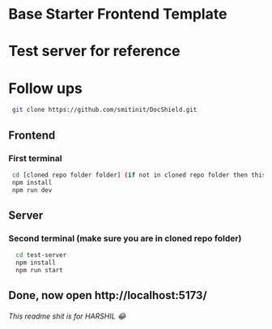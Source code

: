 # Base Starter Frontend Template

# Test server for reference

# Follow ups

```bash
 git clone https://github.com/smitinit/DocShield.git
```

## Frontend

### First terminal

```bash
 cd [cloned repo folder folder] (if not in cloned repo folder then this)
 npm install
 npm run dev
```

## Server

### Second terminal (make sure you are in cloned repo folder)

```bash
  cd test-server
  npm install
  npm run start
```

## Done, now open http://localhost:5173/

###### This readme shit is for HARSHIL 😂
